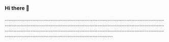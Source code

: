 ### Hi there 👋

........................................................................................................................................................................................................................................................................................................................................................................................................................................................................